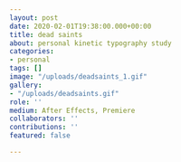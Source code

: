 ```yaml
---
layout: post
date: 2020-02-01T19:38:00.000+00:00
title: dead saints
about: personal kinetic typography study
categories:
- personal
tags: []
image: "/uploads/deadsaints_1.gif"
gallery:
- "/uploads/deadsaints.gif"
role: ''
medium: After Effects, Premiere
collaborators: ''
contributions: ''
featured: false

---
```


